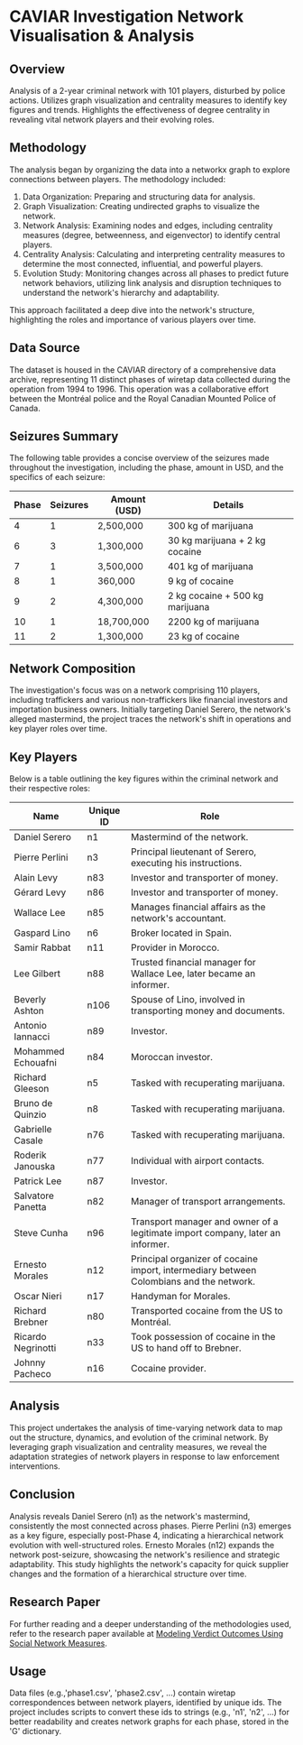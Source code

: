 # CAVIAR Investigation Network Visualisation & Analysis

## Overview
Analysis of a 2-year criminal network with 101 players, disturbed by police actions. Utilizes graph visualization and centrality measures to identify key figures and trends. Highlights the effectiveness of degree centrality in revealing vital network players and their evolving roles.

## Methodology
The analysis began by organizing the data into a networkx graph to explore connections between players. The methodology included:

1. Data Organization: Preparing and structuring data for analysis.
2. Graph Visualization: Creating undirected graphs to visualize the network.
3. Network Analysis: Examining nodes and edges, including centrality measures (degree, betweenness, and eigenvector) to identify central players.
4. Centrality Analysis: Calculating and interpreting centrality measures to determine the most connected, influential, and powerful players.
5. Evolution Study: Monitoring changes across all phases to predict future network behaviors, utilizing link analysis and disruption techniques to understand the network's hierarchy and adaptability.
   
This approach facilitated a deep dive into the network's structure, highlighting the roles and importance of various players over time.

## Data Source
The dataset is housed in the CAVIAR directory of a comprehensive data archive, representing 11 distinct phases of wiretap data collected during the operation from 1994 to 1996. This operation was a collaborative effort between the Montréal police and the Royal Canadian Mounted Police of Canada.

## Seizures Summary
The following table provides a concise overview of the seizures made throughout the investigation, including the phase, amount in USD, and the specifics of each seizure:

| Phase | Seizures | Amount (USD) | Details                        |
|-------|----------|--------------|--------------------------------|
| 4     | 1        | 2,500,000    | 300 kg of marijuana            |
| 6     | 3        | 1,300,000    | 30 kg marijuana + 2 kg cocaine |
| 7     | 1        | 3,500,000    | 401 kg of marijuana            |
| 8     | 1        | 360,000      | 9 kg of cocaine                |
| 9     | 2        | 4,300,000    | 2 kg cocaine + 500 kg marijuana|
| 10    | 1        | 18,700,000   | 2200 kg of marijuana           |
| 11    | 2        | 1,300,000    | 23 kg of cocaine               |

## Network Composition
The investigation's focus was on a network comprising 110 players, including traffickers and various non-traffickers like financial investors and importation business owners. Initially targeting Daniel Serero, the network's alleged mastermind, the project traces the network's shift in operations and key player roles over time.

## Key Players

Below is a table outlining the key figures within the criminal network and their respective roles:

| Name                  | Unique ID | Role                                                                                   |
|-----------------------|-----------|----------------------------------------------------------------------------------------|
| Daniel Serero         | n1        | Mastermind of the network.                                                             |
| Pierre Perlini        | n3        | Principal lieutenant of Serero, executing his instructions.                            |
| Alain Levy            | n83       | Investor and transporter of money.                                                     |
| Gérard Levy           | n86       | Investor and transporter of money.                                                     |
| Wallace Lee           | n85       | Manages financial affairs as the network's accountant.                                 |
| Gaspard Lino          | n6        | Broker located in Spain.                                                               |
| Samir Rabbat          | n11       | Provider in Morocco.                                                                   |
| Lee Gilbert           | n88       | Trusted financial manager for Wallace Lee, later became an informer.                   |
| Beverly Ashton        | n106      | Spouse of Lino, involved in transporting money and documents.                          |
| Antonio Iannacci      | n89       | Investor.                                                                               |
| Mohammed Echouafni    | n84       | Moroccan investor.                                                                     |
| Richard Gleeson       | n5        | Tasked with recuperating marijuana.                                                     |
| Bruno de Quinzio      | n8        | Tasked with recuperating marijuana.                                                     |
| Gabrielle Casale      | n76       | Tasked with recuperating marijuana.                                                     |
| Roderik Janouska      | n77       | Individual with airport contacts.                                                       |
| Patrick Lee           | n87       | Investor.                                                                               |
| Salvatore Panetta     | n82       | Manager of transport arrangements.                                                      |
| Steve Cunha           | n96       | Transport manager and owner of a legitimate import company, later an informer.          |
| Ernesto Morales       | n12       | Principal organizer of cocaine import, intermediary between Colombians and the network. |
| Oscar Nieri           | n17       | Handyman for Morales.                                                                   |
| Richard Brebner       | n80       | Transported cocaine from the US to Montréal.                                            |
| Ricardo Negrinotti    | n33       | Took possession of cocaine in the US to hand off to Brebner.                            |
| Johnny Pacheco        | n16       | Cocaine provider.                                                                       |

## Analysis
This project undertakes the analysis of time-varying network data to map out the structure, dynamics, and evolution of the criminal network. By leveraging graph visualization and centrality measures, we reveal the adaptation strategies of network players in response to law enforcement interventions.

## Conclusion
Analysis reveals Daniel Serero (n1) as the network's mastermind, consistently the most connected across phases. Pierre Perlini (n3) emerges as a key figure, especially post-Phase 4, indicating a hierarchical network evolution with well-structured roles. Ernesto Morales (n12) expands the network post-seizure, showcasing the network's resilience and strategic adaptability. This study highlights the network's capacity for quick supplier changes and the formation of a hierarchical structure over time.

## Research Paper
For further reading and a deeper understanding of the methodologies used, refer to the research paper available at [Modeling Verdict Outcomes Using Social Network Measures](https://www.researchgate.net/publication/292304919_Modeling_Verdict_Outcomes_Using_Social_Network_Measures_The_Watergate_and_Caviar_Network_Cases).

## Usage
Data files (e.g.,'phase1.csv', 'phase2.csv', ...) contain wiretap correspondences between network players, identified by unique ids. The project includes scripts to convert these ids to strings (e.g., 'n1', 'n2', ...) for better readability and creates network graphs for each phase, stored in the 'G' dictionary.
